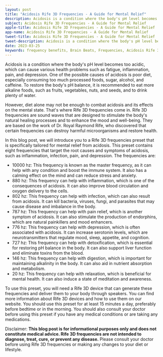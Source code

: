 ```yaml
---
layout: post
title: "Acidosis Rife 3D Frequencies - A Guide for Mental Relief"
description: Acidosis is a condition where the body's pH level becomes too acidic, which can cause various health problems such as fatigue, inflammation, pain, and depression. 
subject: Acidosis Rife 3D Frequencies - A Guide for Mental Relief
apple-title: Acidosis Rife 3D Frequencies - A Guide for Mental Relief
app-name: Acidosis Rife 3D Frequencies - A Guide for Mental Relief
tweet-title: Acidosis Rife 3D Frequencies - A Guide for Mental Relief
tweet-description: Acidosis is a condition where the body's pH level becomes too acidic, which can cause various health problems such as fatigue, inflammation, pain, and depression. 
date: 2023-03-25
keywords: frequency benefits, Brain Beats, Frequencies, Acidosis Rife 3D Frequencies, brainwave entrainment, sound therapy Acidosis Rife 3D Frequencies benefits, rife frequency
---
```


Acidosis is a condition where the body's pH level becomes too acidic, which can cause various health problems such as fatigue, inflammation, pain, and depression. One of the possible causes of acidosis is poor diet, especially consuming too much processed foods, sugar, alcohol, and caffeine. To restore the body's pH balance, it is recommended to eat more alkaline foods, such as fruits, vegetables, nuts, and seeds, and to drink plenty of water.

However, diet alone may not be enough to combat acidosis and its effects on the mental state. That's where Rife 3D frequencies come in. Rife 3D frequencies are sound waves that are designed to stimulate the body's natural healing processes and to enhance the mood and well-being. They are based on the work of Dr. Royal Raymond Rife, who discovered that certain frequencies can destroy harmful microorganisms and restore health.

In this blog post, we will introduce you to a Rife 3D frequencies preset that is specifically tailored for mental relief from acidosis. This preset contains eight frequencies that target the root causes and symptoms of acidosis, such as inflammation, infection, pain, and depression. The frequencies are:

- 10000 hz: This frequency is known as the master frequency, as it can help with any condition and boost the immune system. It also has a calming effect on the mind and can reduce stress and anxiety.
- 880 hz: This frequency can help with inflammation, which is one of the consequences of acidosis. It can also improve blood circulation and oxygen delivery to the cells.
- 802 hz: This frequency can help with infection, which can also result from acidosis. It can kill bacteria, viruses, fungi, and parasites that may cause disease and imbalance in the body.
- 787 hz: This frequency can help with pain relief, which is another symptom of acidosis. It can also stimulate the production of endorphins, which are natural painkillers and mood enhancers.
- 776 hz: This frequency can help with depression, which is often associated with acidosis. It can increase serotonin levels, which are neurotransmitters that regulate mood, sleep, appetite, and cognition.
- 727 hz: This frequency can help with detoxification, which is essential for restoring pH balance in the body. It can also support liver function and eliminate toxins from the blood.
- 146 hz: This frequency can help with digestion, which is important for maintaining alkalinity in the body. It can also aid in nutrient absorption and metabolism.
- 20 hz: This frequency can help with relaxation, which is beneficial for mental health. It can also induce a state of meditation and awareness.

To use this preset, you will need a Rife 3D device that can generate these frequencies and deliver them to your body through speakers. You can find more information about Rife 3D devices and how to use them on our website. You should use this preset for at least 15 minutes a day, preferably before bedtime or in the morning. You should also consult your doctor before using this preset if you have any medical conditions or are taking any medications.

Disclaimer: **This blog post is for informational purposes only and does not constitute medical advice. Rife 3D frequencies are not intended to diagnose, treat, cure, or prevent any disease.** Please consult your doctor before using Rife 3D frequencies or making any changes to your diet or lifestyle.